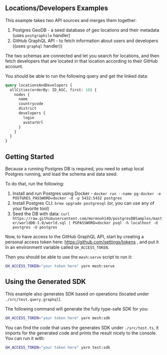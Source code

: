 ## Locations/Developers Examples

This example takes two API sources and merges them together:

1. Postgres GeoDB - a seed database of geo locations and their metadata (uses `postgraphile`
   handler)
2. GitHub GraphQL API - to fetch information about users and developers ((uses `graphql` handler))

The two schemas are connected and let you search for locations, and then fetch developers that are
located in that location according to their GitHub account.

You should be able to run the following query and get the linked data:

```graphql
query locationsAndDevelopers {
  allCities(orderBy: ID_ASC, first: 10) {
    nodes {
      name
      countrycode
      district
      developers {
        login
        avatarUrl
      }
    }
  }
}
```

## Getting Started

Because a running Postgres DB is required, you need to setup local Postgres running, and load the
schema and data seed.

To do that, run the following:

1. Install and run Postgres using Docker -
   `docker run --name pg-docker -e POSTGRES_PASSWORD=docker -d -p 5432:5432 postgres`
2. Install Postgres CLI: `brew upgrade postgresql` (or, you can use any of your favorite tool)
3. Seed the DB with data:
   `curl https://raw.githubusercontent.com/morenoh149/postgresDBSamples/master/worldDB-1.0/world.sql | PGPASSWORD=docker psql -h localhost -d postgres -U postgres`

Now, to have access to the GitHub GraphQL API, start by creating a personal access token here:
https://github.com/settings/tokens , and put it in an environment variable called `GH_ACCESS_TOKEN`.

Then you should be able to use the `mesh:serve` script to run it:

```sh
GH_ACCESS_TOKEN="your token here" yarn mesh:serve
```

## Using the Generated SDK

This example also generates SDK based on operations (located under `./src/test.query.graphql`).

The following command will generate the fully type-safe SDK for you:

```sh
GH_ACCESS_TOKEN="your token here" yarn mesh:sdk
```

You can find the code that uses the generates SDK under `./src/test.ts`, it imports for the
generated code and prints the result nicely to the console. You can run it with:

```sh
GH_ACCESS_TOKEN="your token here" yarn test:sdk
```
